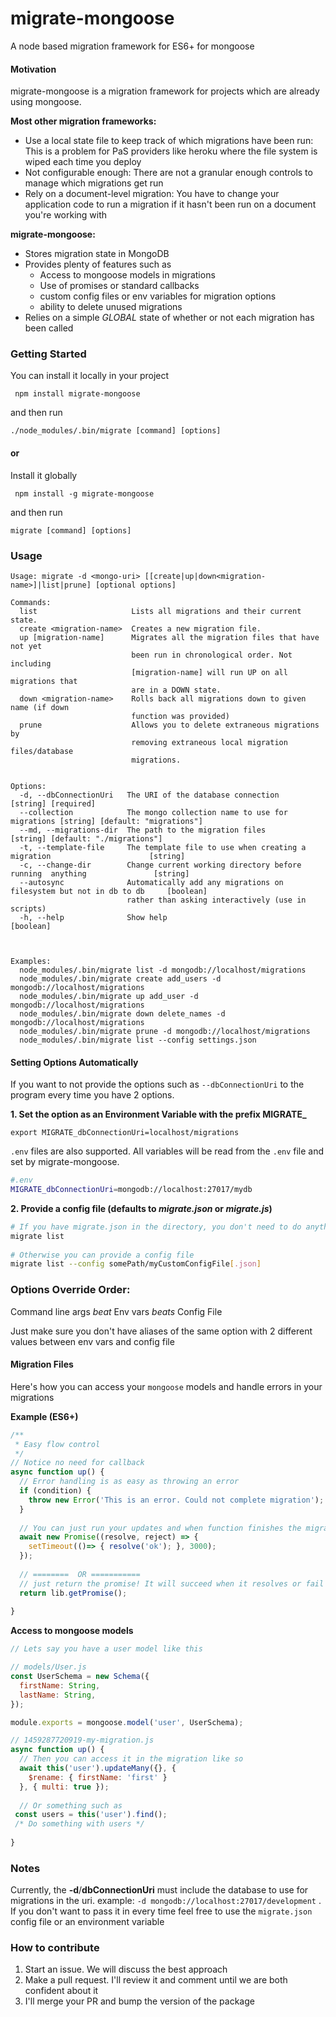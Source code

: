 # migrate-mongoose
A node based migration framework for ES6+ for mongoose

#### Motivation
migrate-mongoose is a migration framework for projects which are already using mongoose.
 

**Most other migration frameworks:**
- Use a local state file to keep track of which migrations have been run: This is a problem for PaS providers like heroku where the file system is wiped each time you deploy
- Not configurable enough: There are not a granular enough controls to manage which migrations get run
- Rely on a document-level migration: You have to change your application code to run a migration if it hasn't been run on a document you're working with

**migrate-mongoose:**
- Stores migration state in MongoDB
- Provides plenty of features such as 
    - Access to mongoose models in migrations
    - Use of promises or standard callbacks
    - custom config files or env variables for migration options
    - ability to delete unused migrations
- Relies on a simple *GLOBAL* state of whether or not each migration has been called 
    


### Getting Started
You can install it locally in your project
```
 npm install migrate-mongoose
```
and then run
```
./node_modules/.bin/migrate [command] [options]
```

#### or

Install it globally
```
 npm install -g migrate-mongoose
```
and then run
```
migrate [command] [options]
```

### Usage
```
Usage: migrate -d <mongo-uri> [[create|up|down<migration-name>]|list|prune] [optional options]

Commands:
  list                     Lists all migrations and their current state.
  create <migration-name>  Creates a new migration file.
  up [migration-name]      Migrates all the migration files that have not yet
                           been run in chronological order. Not including
                           [migration-name] will run UP on all migrations that
                           are in a DOWN state.
  down <migration-name>    Rolls back all migrations down to given name (if down
                           function was provided)
  prune                    Allows you to delete extraneous migrations by
                           removing extraneous local migration files/database
                           migrations.
 
 
Options:
  -d, --dbConnectionUri   The URI of the database connection                           [string] [required]
  --collection            The mongo collection name to use for migrations [string] [default: "migrations"]
  --md, --migrations-dir  The path to the migration files               [string] [default: "./migrations"]
  -t, --template-file     The template file to use when creating a migration                      [string]
  -c, --change-dir        Change current working directory before running  anything               [string]
  --autosync              Automatically add any migrations on filesystem but not in db to db     [boolean]
                          rather than asking interactively (use in scripts)
  -h, --help              Show help                                                              [boolean]

 
 
Examples:
  node_modules/.bin/migrate list -d mongodb://localhost/migrations
  node_modules/.bin/migrate create add_users -d mongodb://localhost/migrations
  node_modules/.bin/migrate up add_user -d mongodb://localhost/migrations
  node_modules/.bin/migrate down delete_names -d mongodb://localhost/migrations
  node_modules/.bin/migrate prune -d mongodb://localhost/migrations
  node_modules/.bin/migrate list --config settings.json
```


#### Setting Options Automatically
If you want to not provide the options such as `--dbConnectionUri` to the program every time you have 2 options.

**1. Set the option as an Environment Variable with the prefix MIGRATE_**
```
export MIGRATE_dbConnectionUri=localhost/migrations
```

`.env` files are also supported. All variables will be read from the `.env` file and set by migrate-mongoose.

```bash
#.env
MIGRATE_dbConnectionUri=mongodb://localhost:27017/mydb
```

**2. Provide a config file (defaults to *migrate.json* or *migrate.js*)**
```bash
# If you have migrate.json in the directory, you don't need to do anything
migrate list
 
# Otherwise you can provide a config file
migrate list --config somePath/myCustomConfigFile[.json]
```


### Options Override Order:
Command line args _beat_ Env vars _beats_ Config File

Just make sure you don't have aliases of the same option with 2 different values between env vars and config file


#### Migration Files
Here's how you can access your `mongoose` models and handle errors in your migrations


**Example (ES6+)**
```javascript
/**
 * Easy flow control
 */
// Notice no need for callback 
async function up() {
  // Error handling is as easy as throwing an error  
  if (condition) {
    throw new Error('This is an error. Could not complete migration');  
  }
  
  // You can just run your updates and when function finishes the migration is assumed to be done!
  await new Promise((resolve, reject) => {
    setTimeout(()=> { resolve('ok'); }, 3000);
  });
  
  // ========  OR ===========
  // just return the promise! It will succeed when it resolves or fail when rejected 
  return lib.getPromise();
  
}
```


**Access to mongoose models**

```javascript
// Lets say you have a user model like this

// models/User.js
const UserSchema = new Schema({
  firstName: String,
  lastName: String,
});

module.exports = mongoose.model('user', UserSchema);

// 1459287720919-my-migration.js
async function up() {
  // Then you can access it in the migration like so  
  await this('user').updateMany({}, {
    $rename: { firstName: 'first' }
  }, { multi: true });
  
  // Or something such as
 const users = this('user').find();
 /* Do something with users */
 
}
```


### Notes

Currently, the **-d**/**dbConnectionUri**  must include the database to use for migrations in the uri.
example: `-d mongodb://localhost:27017/development` . If you don't want to pass it in every time feel free to use the
`migrate.json` config file or an environment variable


### How to contribute
1. Start an issue. We will discuss the best approach
2. Make a pull request. I'll review it and comment until we are both confident about it
3. I'll merge your PR and bump the version of the package
